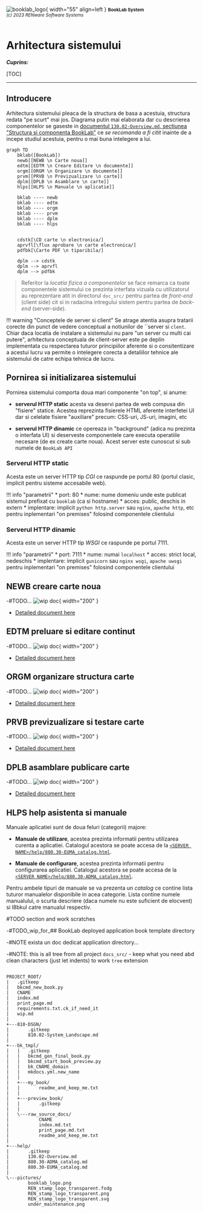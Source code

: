 ![booklab_logo](../pictures/booklab_logo.png){ width="55" align=left }
<small markdown>**BookLab System**<br>
*(c) 2023 RENware Software Systems*
</small><br><br>


# Arhitectura sistemului



***Cuprins:***

[TOC]

***




## Introducere

Arhitectura sistemului pleaca de la structura de basa a acestuia, structura redata "pe scurt" mai jos. Diagrama putin mai elaborata dar cu descrierea componentelor se gaseste in [documentul `130.02-Overview.md`, sectiunea "Structura si componenta BookLab"](../help/130.02-Overview.md#structura-si-componenta-booklab) ce *se recomanda a fi citit* inainte de a incepe studiul acestuia, pentru o mai buna intelegere a lui.


``` mermaid
graph TD
    bklab([BookLab])
    newb[[NEWB \n Carte noua]]
    edtm[[EDTM \n Creare Editare \n documente]]
    orgm[[ORGM \n Organizare \n documente]]
    prvm[[PRVB \n Previzualizare \n carte]]
    dplm[[DPLB \n Asamblare \n carte]]
    hlps[[HLPS \n Manuale \n aplicatie]]

    bklab ---- newb
    bklab ---- edtm
    bklab ---- orgm
    bklab ---- prvm
    bklab ---- dplm
    bklab ---- hlps


    cdstk[\CD carte \n electronica/]
    aprvfl[\flux aprobare \n carte electronica/]
    pdfbk[\Carte PDF \n tiparibila/]

    dplm --> cdstk
    dplm --> aprvfl
    dplm --> pdfbk
```

>Referitor la *locatia fizica a componentelor* se face remarca ca toate componentele sistemului ce prezinta interfata vizuala cu utilizatorul au reprezentare atit in directorul `doc_src/` pentru partea de *front-end* (client side) cit si in radacina intregului sistem pentru partea de *back-end* (server-side).


!!! warning "Conceptele de server si client"
    Se atrage atentia asupra tratarii corecte din punct de vedere conceptual a notiunilor de ``server  si `clent`. Chiar daca locatia de instalare a sistemului nu pare "un server cu multi cai putere", arhitectura conceptuala de client-server este pe deplin implementata cu respectarea tuturor principiilor aferente si o consitentizare a acestui lucru va permite o intelegere corecta a detaliilor tehnice ale sistemului de catre echipa tehnica de lucru.




## Pornirea si initializarea sistemului

Pornirea sistemului comporta doua mari componente "on top", si anume:

* **serverul HTTP static** acesta va deservi partea de web compusa din "fisiere" statice. Acestea reprezinta fisierele HTML aferente interfetei UI dar si celelate fisiere "auxiliare" precum: CSS-uri, JS-uri, imagini, etc

* **serverul HTTP dinamic** ce opereaza in "background" (adica nu prezinta o interfata UI) si deserveste componentele care executa operatiile necesare (de ex create carte noua). Acest server este cunoscut si sub numele de `BookLab API`


### Serverul HTTP static

Acesta este un server HTTP tip *CGI* ce raspunde pe portul 80 (portul clasic, implicit pentru sisteme accesabile web).

!!! info "parametrii"
    * port: 80
    * nume: nume domeniu unde este publicat sistemul prefixat cu `booklab` (ca si hostname)
    * acces: public, deschis in extern
    * implentare: implicit `python http.server` sau `nginx`, `apache http`, etc pentru inplementari "on premises" folosind componentele clientului


### Serverul HTTP dinamic

Acesta este un server HTTP tip *WSGI* ce raspunde pe portul 7111.

!!! info "parametrii"
    * port: 7111
    * nume: numai `localhost`
    * acces: strict local, nedeschis
    * implentare: implicit `gunicorn` sau `nginx wsgi`, `apache uwsgi` pentru inplementari "on premises" folosind componentele clientului




## NEWB creare carte noua

-#TODO... ![wip doc](../pictures/under_maintenance.png){ width="200" }

* [Detailed document here](810.05a-newb_System_Process.md)




## EDTM preluare si editare continut

-#TODO... ![wip doc](../pictures/under_maintenance.png){ width="200" }

* [Detailed document here](810.05a-edtm_System_Process.md)




## ORGM organizare structura carte

-#TODO... ![wip doc](../pictures/under_maintenance.png){ width="200" }


* [Detailed document here](810.05a-orgm_System_Process.md)




## PRVB previzualizare si testare carte

-#TODO... ![wip doc](../pictures/under_maintenance.png){ width="200" }

* [Detailed document here](810.05a-prvb_System_Process.md)




## DPLB asamblare publicare carte

-#TODO... ![wip doc](../pictures/under_maintenance.png){ width="200" }

* [Detailed document here](810.05a-dplb_System_Process.md)




## HLPS help asistenta si manuale

Manuale aplicatiei sunt de doua feluri (categorii) majore:

* **Manuale de utilizare**, acestea prezinta informatii pentru utilizarea curenta a aplicatiei. Catalogul acestora se poate accesa de la [`<SERVER NAME>/help/880.30-EUMA_catalog.html`](../help/880.30-EUMA_catalog.md).

* **Manuale de configurare**, acestea prezinta informatii pentru configurarea aplicatiei. Catalogul acestora se poate accesa de la [`<SERVER NAME>/help/880.30-ADMA_catalog.html`](../help/880.30-ADMA_catalog.md).

Pentru ambele tipuri de manuale se va prezenta un *catalog* ce contine lista tuturor manualelor disponibile in acea categorie. Lista contine numele manualului, o scurta descriere (daca numele nu este suficient de elocvent) si l8bkul catre manualul respectiv.












#TODO section and work scratches

-#TODO_wip_for_## BookLab deployed application book template directory

-#NOTE exista un doc dedicat application directory...

-#NOTE: this is all tree from all project `docs_src/` - keep what you need abd clean characters (just let indents) to work `tree` extension

```tree

PROJECT_ROOT/
|   .gitkeep
|   bkcmd_new_book.py
|   CNAME
|   index.md
|   print_page.md
|   requirements.txt.ck_if_need_it
|   wip.md
|
+---810-DSGN/
|       .gitkeep
|       810.02-System_Landscape.md
|
+---bk_tmpl/
|   |   .gitkeep
|   |   bkcmd_gen_final_book.py
|   |   bkcmd_start_book_preview.py
|   |   bk_CNAME_domain
|   |   mkdocs.yml.new_name
|   |
|   +---my_book/
|   |       readme_and_keep_me.txt
|   |
|   +---preview_book/
|   |       .gitkeep
|   |
|   \---raw_source_docs/
|           CNAME
|           index.md.txt
|           print_page.md.txt
|           readme_and_keep_me.txt
|
+---help/
|       .gitkeep
|       130.02-Overview.md
|       880.30-ADMA_catalog.md
|       880.30-EUMA_catalog.md
|
\---pictures/
        booklab_logo.png
        REN_stamp_logo_transparent.fodg
        REN_stamp_logo_transparent.png
        REN_stamp_logo_transparent.svg
        under_maintenance.png


```



